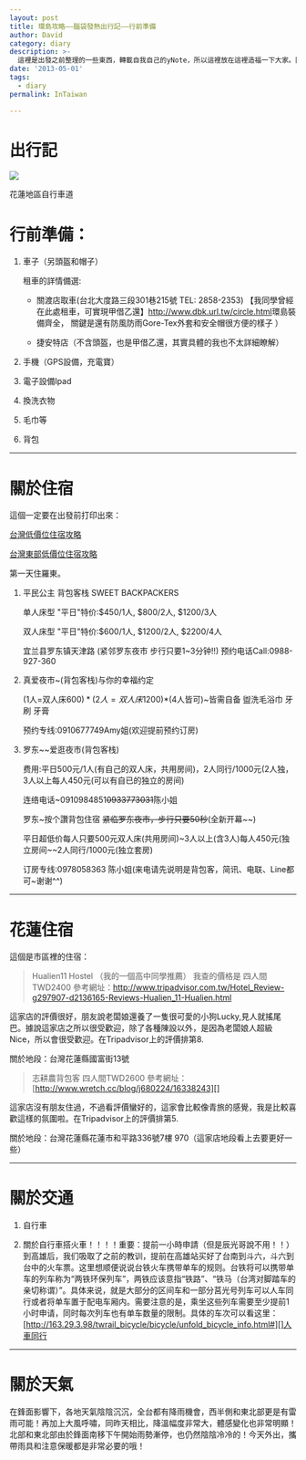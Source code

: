 ```yaml
---
layout: post
title: 環島攻略——腦袋發熱出行記——行前準備
author: David
category: diary
description: >-
  這裡是出發之前整理的一些東西，轉載自我自己的yNote，所以這裡放在這裡造福一下大家。因為其實有很多東西是針對我們自己的。只能供參考一下，敬請期待後續的部份。
date: '2013-05-01'
tags:
  - diary
permalink: InTaiwan

---
```


# 出行記

![](/blog/images/bike_path_bg_01.jpg)

花蓮地區自行車道



# 行前準備：
1. 車子（另頭盔和帽子）

    租車的詳情備選:

    - 關渡店取車(台北大度路三段301巷215號   TEL: 2858-2353)  【我同學曾經在此處租車，可實現甲借乙還】<http://www.dbk.url.tw/circle.html>環島裝備齊全， 關鍵是還有防風防雨Gore-Tex外套和安全帽很方便的樣子 ）

    - 捷安特店（不含頭盔，也是甲借乙還，其實具體的我也不太詳細瞭解）

2. 手機（GPS設備，充電寶）

3. 電子設備Ipad

4. 換洗衣物

5. 毛巾等

6. 背包

- - -

# 關於住宿

這個一定要在出發前打印出來：

[台灣低價位住宿攻略](http://www.backpackers.com.tw/guide/index.php/%E5%8F%B0%E7%81%A3%E4%BD%8E%E5%83%B9%E4%BD%8D%E4%BD%8F%E5%AE%BF%E6%94%BB%E7%95%A5)

[台灣東部低價位住宿攻略](http://www.backpackers.com.tw/guide/index.php/%E5%8F%B0%E7%81%A3%E6%9D%B1%E9%83%A8%E4%BD%8E%E5%83%B9%E4%BD%8D%E4%BD%8F%E5%AE%BF%E6%94%BB%E7%95%A5)

第一天住羅東。

1. 平民公主 背包客栈 SWEET BACKPACKERS

    单人床型 "平日"特价:$450/1人, $800/2人, $1200/3人

    双人床型 "平日"特价:$600/1人, $1200/2人, $2200/4人

    宜兰县罗东镇天津路 (紧邻罗东夜市 步行只要1~3分钟!!) 预约电话Call:0988-927-360

2. 真爱夜市~(背包客栈)与你的幸福约定

    (1人=双人床$600)*(2人=双人床$1200)*(4人皆可)~皆需自备 盥洗毛浴巾 牙刷 牙膏

    预约专线:0910677749Amy姐(欢迎提前预约订房)

3. 罗东~~爱逛夜市(背包客栈)

    费用:平日500元/1人(有自己的双人床，共用房间)，2人同行/1000元(2人独，3人以上每人450元(可以有自已的独立的房间)

    连络电话~0910984851~~0933773031~~陈小姐

    罗东~按个讚背包住宿 ~~紧临罗东夜市，步行只要50秒~~(全新开幕~~)

    平日超低价每人只要500元双人床(共用房间)~3人以上(含3人)每人450元(独立房间~~2人同行/1000元(独立套房)

    订房专线:0978058363 陈小姐(来电请先说明是背包客，简讯、电联、Line都可~谢谢^^)


- - -

# 花蓮住宿

這個是市區裡的住宿：

>Hualien11 Hostel （我的一個高中同學推薦） 我查的價格是 四人間 TWD2400 參考網址：<http://www.tripadvisor.com.tw/Hotel_Review-g297907-d2136165-Reviews-Hualien_11-Hualien.html>

這家店的評價很好，朋友說老闆娘還養了一隻很可愛的小狗Lucky,見人就搖尾巴。據說這家店之所以很受歡迎，除了各種陳設以外，是因為老闆娘人超級Nice，所以會很受歡迎。在Tripadvisor上的評價排第8.

關於地段：台灣花蓮縣國富街13號


> 志耕農背包客 四人間TWD2600 參考網址：[http://www.wretch.cc/blog/j680224/16338243][]

這家店沒有朋友住過，不過看評價蠻好的，這家會比較像青旅的感覺，我是比較喜歡這樣的氛圍啦。在Tripadvisor上的評價排第5.

關於地段：台灣花蓮縣花蓮市和平路336號7樓 970（這家店地段看上去要更好一些）

- - -

# 關於交通

1. 自行車

2. 關於自行車搭火車！！！！重要：提前一小時申請（但是辰光哥說不用！！）
到高雄后，我们吸取了之前的教训，提前在高雄站买好了台南到斗六，斗六到台中的火车票。这里想顺便说说台铁火车携带单车的规则。台铁将可以携带单车的列车称为“两铁环保列车”，两铁应该意指“铁路”、“铁马（台湾对脚踏车的亲切称谓）”。具体来说，就是大部分的区间车和一部分莒光号列车可以人车同行或者将单车置于配电车厢内。需要注意的是，乘坐这些列车需要至少提前1小时申请，同时每次列车也有单车数量的限制。具体的车次可以看这里：
[http://163.29.3.98/twrail_bicycle/bicycle/unfold_bicycle_info.html#][]人車同行

- - -

# 關於天氣

在鋒面影響下，各地天氣陰陰沉沉，全台都有降雨機會，西半側和東北部更是有雷雨可能！再加上大風呼嘯，同昨天相比，降溫幅度非常大，體感變化也非常明顯！北部和東北部由於鋒面南移下午開始雨勢漸停，也仍然陰陰冷冷的！今天外出，攜帶雨具和注意保暖都是非常必要的哦！

[http://163.29.3.98/twrail_bicycle/bicycle/unfold_bicycle_info.html#]: http://163.29.3.98/twrail_bicycle/bicycle/unfold_bicycle_info.html#

[http://www.wretch.cc/blog/j680224/16338243]: http://www.wretch.cc/blog/j680224/16338243

